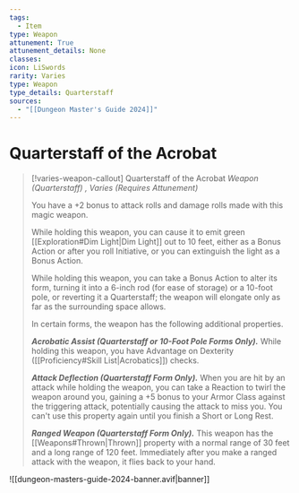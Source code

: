 ```yaml
---
tags:
  - Item
type: Weapon
attunement: True
attunement_details: None
classes:
icon: LiSwords
rarity: Varies
type: Weapon
type_details: Quarterstaff
sources: 
  - "[[Dungeon Master's Guide 2024]]"
---
```

# Quarterstaff of the Acrobat
>[!varies-weapon-callout] Quarterstaff of the Acrobat
>_Weapon (Quarterstaff) , Varies (Requires Attunement)_
>
>You have a +2 bonus to attack rolls and damage rolls made with this magic weapon.
>
>While holding this weapon, you can cause it to emit green [[Exploration#Dim Light\|Dim Light]] out to 10 feet, either as a Bonus Action or after you roll Initiative, or you can extinguish the light as a Bonus Action.
>
>While holding this weapon, you can take a Bonus Action to alter its form, turning it into a 6-inch rod (for ease of storage) or a 10-foot pole, or reverting it a Quarterstaff; the weapon will elongate only as far as the surrounding space allows.
>
>In certain forms, the weapon has the following additional properties.
>
>**_Acrobatic Assist (Quarterstaff or 10-Foot Pole Forms Only)._** While holding this weapon, you have Advantage on Dexterity ([[Proficiency#Skill List\|Acrobatics]]) checks.
>
>**_Attack Deflection (Quarterstaff Form Only)._** When you are hit by an attack while holding the weapon, you can take a Reaction to twirl the weapon around you, gaining a +5 bonus to your Armor Class against the triggering attack, potentially causing the attack to miss you. You can't use this property again until you finish a Short or Long Rest.
>
>**_Ranged Weapon (Quarterstaff Form Only)._** This weapon has the [[Weapons#Thrown\|Thrown]] property with a normal range of 30 feet and a long range of 120 feet. Immediately after you make a ranged attack with the weapon, it flies back to your hand.
>


![[dungeon-masters-guide-2024-banner.avif|banner]]